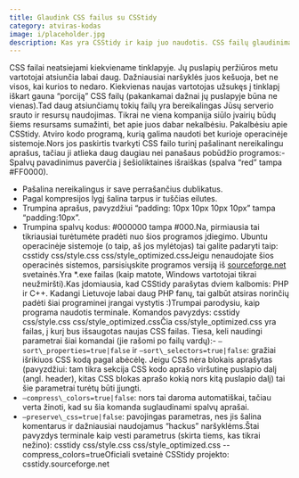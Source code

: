 ```yaml
---
title: Glaudink CSS failus su CSStidy
category: atviras-kodas
image: i/placeholder.jpg
description: Kas yra CSStidy ir kaip juo naudotis. CSS failų glaudinimas ir formatavimas.
---
```


CSS failai neatsiejami kiekviename tinklapyje. Jų puslapių peržiūros metu vartotojai atsiunčia labai daug. Dažniausiai naršyklės juos kešuoja, bet ne visos, kai kurios to nedaro. Kiekvienas naujas vartotojas užsukęs į tinklapį iškart gauna “porciją” CSS failų (pakankamai dažnai jų puslapyje būna ne vienas).Tad daug atsiunčiamų tokių failų yra bereikalingas Jūsų serverio srauto ir resursų naudojimas. Tikrai ne viena kompanija siūlo įvairių būdų šiems resursams sumažinti, bet apie juos dabar nekalbėsiu. Pakalbėsiu apie CSStidy. Atviro kodo programą, kurią galima naudoti bet kurioje operacinėje sistemoje.Nors jos paskirtis tvarkyti CSS failo turinį pašalinant nereikalingu aprašus, tačiau ji atlieka daug daugiau nei panašaus pobūdžio programos:-   Spalvų pavadinimus paverčia į šešioliktaines išraiškas (spalva “red” tampa \#FF0000).
-   Pašalina nereikalingus ir save perrašančius dublikatus.
-   Pagal kompresijos lygį šalina tarpus ir tuščias eilutes.
-   Trumpina aprašus, pavyzdžiui “padding: 10px 10px 10px 10px” tampa “padding:10px”.
-   Trumpina spalvų kodus: \#000000 tampa \#000.Na, pirmiausia tai tikriausiai turėtumėte pradėti nuo šios programos įdiegimo. Ubuntu operacinėje sistemoje (o taip, aš jos mylėtojas) tai galite padaryti taip:    csstidy css/style.css css/style_optimized.cssJeigu nenaudojate šios operacinės sistemos, parsisiųskite programos versiją iš [sourceforge.net](http://sourceforge.net/projects/csstidy/) svetainės.Yra \*.exe failas (kaip matote, Windows vartotojai tikrai neužmiršti).Kas įdomiausia, kad CSStidy parašytas dviem kalbomis: PHP ir C++. Kadangi Lietuvoje labai daug PHP fanų, tai galbūt atsiras norinčių padėti šiai programinei įrangai vystytis :)Trumpai parodysiu, kaip programa naudotis terminale. Komandos pavyzdys:    csstidy css/style.css css/style_optimized.cssČia css/style\_optimized.css yra failas, į kurį bus išsaugotas naujas CSS failas. Tiesa, keli naudingi parametrai šiai komandai (jie rašomi po failų vardų):-   `—sort\_properties=true|false` ir `—sort\_selectors=true|false`: gražiai išrikiuos CSS kodą pagal abėcėlę. Jeigu CSS nėra blokais aprašytas (pavyzdžiui: tam tikra sekcija CSS kodo aprašo viršutinę puslapio dalį (angl. header), kitas CSS blokas aprašo kokią nors kitą puslapio dalį) tai šie parametrai turėtų būti įjungti.
-   `—compress\_colors=true|false`: nors tai daroma automatiškai, tačiau verta žinoti, kad su šia komanda suglaudinami spalvų aprašai.
-   `—preserve\_css=true|false`: pavojingas parametras, nes jis šalina komentarus ir dažniausiai naudojamus “hackus” naršyklėms.Štai pavyzdys terminale kaip vesti parametrus (skirta tiems, kas tikrai nežino):    csstidy css/style.css css/style_optimized.css --compress_colors=trueOficiali svetainė CSStidy projekto: csstidy.sourceforge.net
